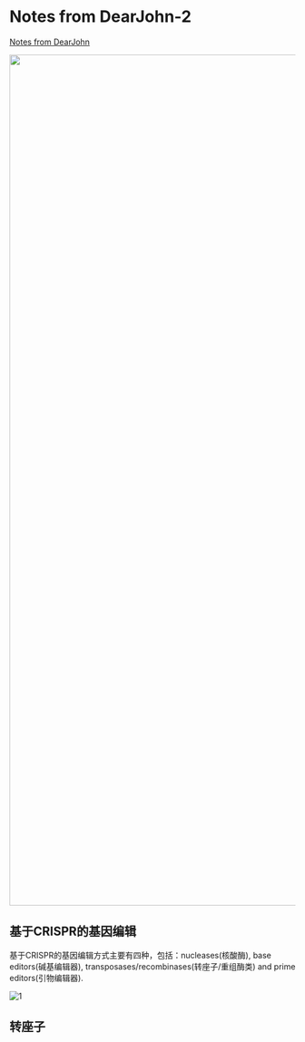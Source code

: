 Notes from DearJohn-2
=====
<a href="https://dearjohnsonny.github.io/Notes-from-DearJohn/">Notes from DearJohn</a>

<div align=center>
<img src="https://user-images.githubusercontent.com/111955215/187057747-7cb5e02e-5596-4bc4-a9b4-219cb731ee6c.png" width="1500">
</div>


## 基于CRISPR的基因编辑
基于CRISPR的基因编辑方式主要有四种，包括：nucleases(核酸酶), base editors(碱基编辑器), transposases/recombinases(转座子/重组酶类) and prime editors(引物编辑器).

![1](https://user-images.githubusercontent.com/111955215/187057959-382192c9-397a-4806-9f42-76560272313f.png)

## 转座子
